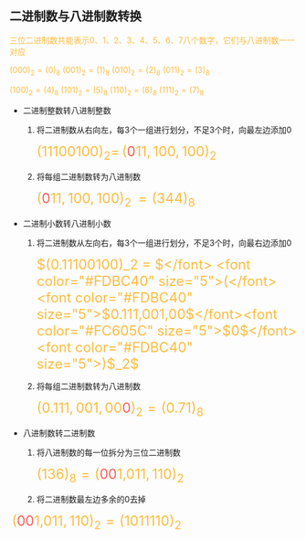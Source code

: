 ## 二进制数与八进制数转换

<font color="#FDBC40">三位二进制数共能表示0、1、2、3、4、5、6、7八个数字，它们与八进制数一一对应</font>

<font color="#FDBC40">$(000)_2=(0)_8$</font>  	<font color="#FDBC40">$(001)_2=(1)_8$</font>	<font color="#FDBC40">$(010)_2=(2)_8$</font>	<font color="#FDBC40">$(011)_2=(3)_8$</font>

<font color="#FDBC40">$(100)_2=(4)_8$</font>  	<font color="#FDBC40">$(101)_2=(5)_8$</font>	<font color="#FDBC40">$(110)_2=(6)_8$</font>	<font color="#FDBC40">$(111)_2=(7)_8$</font>

* 二进制整数转八进制整数

  1. 将二进制数从右向左，每3个一组进行划分，不足3个时，向最左边添加0

     <font color="#FDBC40" size="5">$(11100100)_2 = $</font>  <font color="#FDBC40" size="5">(</font><font color="#FC605C" size="5">$0$</font><font color="#FDBC40" size="5">$11,100,100)_2$</font> 

  2. 将每组二进制数转为八进制数

     <font color="#FDBC40" size="5">(</font><font color="#FC605C" size="5">$0$</font><font color="#FDBC40" size="5">$11,100,100)_2$</font> <font color="#FDBC40" size="5">$=(344)_8$</font>

* 二进制小数转八进制小数

  1. 将二进制数从左向右，每3个一组进行划分，不足3个时，向最右边添加0

     <font color="#FDBC40" size="5">$(0.11100100)_2 = $</font>  <font color="#FDBC40" size="5">(</font><font color="#FDBC40" size="5">$0.111,001,00$</font><font color="#FC605C" size="5">$0$</font><font color="#FDBC40" size="5">)$_2$</font> 

  2. 将每组二进制数转为八进制数

     <font color="#FDBC40" size="5">(</font><font color="#FDBC40" size="5">$0.111,001,00$</font><font color="#FC605C" size="5">$0$</font><font color="#FDBC40" size="5">)$_2=(0.71)_8$</font> 

* 八进制数转二进制数

  1. 将八进制数的每一位拆分为三位二进制数

     <font color="#FDBC40" size="5">$(136)_8$</font><font color="#FDBC40" size="5">$=($</font><font color="#FC605C" size="5">$00$</font><font color="#FDBC40" size="5">$1,$</font><font color="#FDBC40" size="5">$011,110)_2$</font>

  2. 将二进制数最左边多余的0去掉

​		<font color="#FDBC40" size="5">$($</font><font color="#FC605C" size="5">$00$</font><font color="#FDBC40" size="5">$1,$</font><font color="#FDBC40" size="5">$011,110)_2$</font><font color="#FDBC40" size="5">$=(1011110)_2$</font>

